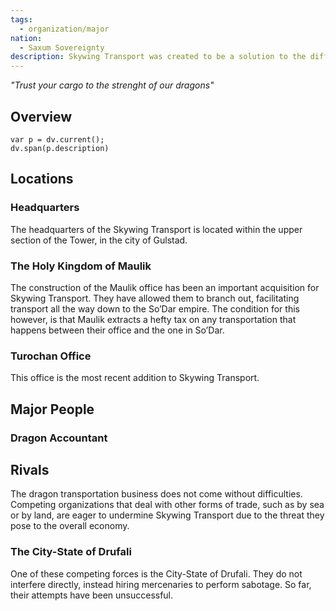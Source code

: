 ```yaml
---
tags:
  - organization/major
nation:
  - Saxum Sovereignty
description: Skywing Transport was created to be a solution to the difficult problem of transporting goods across the [[Dragonback Mountains]]. Since dragons are intelligent creatures they do not need riders, though they sometimes take passengers through the use of specially constructed carrier vessels.Skywing Transport has a large variety of dragons that perform a number of different tasks. For example, smaller dragon employees can be used to transport letters, or smaller packages. Employees with larger carrying capacity might be used for big packages, or even for people in rare cases.
---
```


*"Trust your cargo to the strenght of our dragons"*
## Overview
```dataviewjs
var p = dv.current();
dv.span(p.description)
```
## Locations
### Headquarters
The headquarters of the Skywing Transport is located within the upper section of the Tower, in the city of Gulstad.
### The Holy Kingdom of Maulik
The construction of the Maulik office has been an important acquisition for Skywing Transport. They have allowed them to branch out, facilitating transport all the way down to the So’Dar empire. The condition for this however, is that Maulik extracts a hefty tax on any transportation that happens between their office and the one in So’Dar.
### Turochan Office
This office is the most recent addition to Skywing Transport.
## Major People
### Dragon Accountant
## Rivals
The dragon transportation business does not come without difficulties. Competing organizations that deal with other forms of trade, such as by sea or by land, are eager to undermine Skywing Transport due to the threat they pose to the overall economy.
### The City-State of Drufali
One of these competing forces is the City-State of Drufali. They do not interfere directly, instead hiring mercenaries to perform sabotage. So far, their attempts have been unsuccessful.